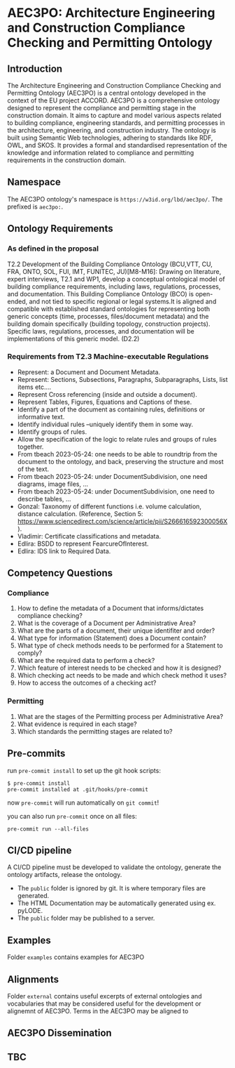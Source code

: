 # AEC3PO: Architecture Engineering and Construction Compliance Checking and Permitting Ontology

## Introduction

The Architecture Engineering and Construction Compliance Checking and Permitting Ontology (AEC3PO) is a central ontology developed in the context of the EU project ACCORD. AEC3PO is a comprehensive ontology designed to represent the compliance and permitting stage in the construction domain. It aims to capture and model various aspects related to building compliance, engineering standards, and permitting processes in the architecture, engineering, and construction industry. The ontology is built using Semantic Web technologies, adhering to standards like RDF, OWL, and SKOS. It provides a formal and standardised representation of the knowledge and information related to compliance and permitting requirements in the construction domain. 

## Namespace
The AEC3PO ontology's namespace is `https://w3id.org/lbd/aec3po/`.
The prefixed is `aec3po:`.  


## Ontology Requirements

### As defined in the proposal

T2.2  Development of the  Building  Compliance  Ontology (BCU,VTT,  CU,  FRA,  ONTO,  SOL,  FUI,  IMT, FUNITEC, JU)[M8-M16]: Drawing on literature, expert interviews, T2.1 and WP1, develop a conceptual ontological model of building compliance requirements,  including laws,  regulations, processes,  and  documentation. This Building Compliance Ontology (BCO) is open-ended, and not tied to specific regional or legal systems.It is aligned  and  compatible  with  established  standard ontologies for  representing both generic concepts  (time, processes, files/document metadata) and the building domain specifically (building topology, construction projects). Specific laws, regulations, processes, and documentation will be implementations of this generic model. (D2.2)

### Requirements from T2.3 Machine-executable Regulations 

- Represent: a Document and Document Metadata.
- Represent: Sections, Subsections, Paragraphs, Subparagraphs, Lists, list items etc….
- Represent Cross referencing (inside and outside a document).
- Represent Tables, Figures, Equations and Captions of these.
- Identify a part of the document as containing rules, definitions or informative text.
- Identify individual rules –uniquely identify them in some way.
- Identify groups of rules.
- Allow the specification of the logic to relate rules and groups of rules together.
- From tbeach 2023-05-24: one needs to be able to roundtrip from the document to the ontology, and back, preserving the structure and most of the text.
- From tbeach 2023-05-24: under DocumentSubdivision, one need diagrams, image files, ...
- From tbeach 2023-05-24: under DocumentSubdivision, one need to describe tables, ...
- Gonzal: Taxonomy of different functions i.e.  volume calculation, distance calculation. (Reference, Section 5: https://www.sciencedirect.com/science/article/pii/S266616592300056X).
- Vladimir: Certificate classifications and metadata.
- Edlira: BSDD to represent FearcureOfInterest.
- Edlira: IDS link to Required Data. 
  



## Competency Questions

### Compliance
1. How to define the metadata of a Document that informs/dictates compliance checking?
2. What is the coverage of a Document per Administrative Area?
3. What are the parts of a document, their unique identifiter and order?
4. What type for information (Statement) does a Document contain?
5. What type of check methods needs to be performed for a Statement to comply?
6. What are the required data to perform a check?
7. Which feature of interest needs to be checked and how it is designed?
8. Which checking act needs to be made and which check method it uses?
9. How to access the outcomes of a checking act?

### Permitting
 1. What are the stages of the Permitting process per Administrative Area?
 2. What evidence is required in each stage?
 3. Which standards the permitting stages are related to?

## Pre-commits

run `pre-commit install` to set up the git hook scripts:

```
$ pre-commit install
pre-commit installed at .git/hooks/pre-commit
```

now `pre-commit` will run automatically on `git commit`!

you can also run `pre-commit` once on all files:

```
pre-commit run --all-files
```

## CI/CD pipeline

A CI/CD pipeline must be developed to validate the ontology, generate the ontology artifacts, release the ontology.

* The `public` folder is ignored by git. It is where temporary files are generated.  
* The HTML Documentation may be automatically generated using ex. pyLODE.
* The `public` folder may be published to a server.

## Examples

Folder `examples` contains examples for AEC3PO

## Alignments

Folder `external` contains useful excerpts of external ontologies and vocabularies that may be considered useful for the development or alignemnt of AEC3PO.
Terms in the AEC3PO may be aligned to 

## AEC3PO Dissemination


## TBC





